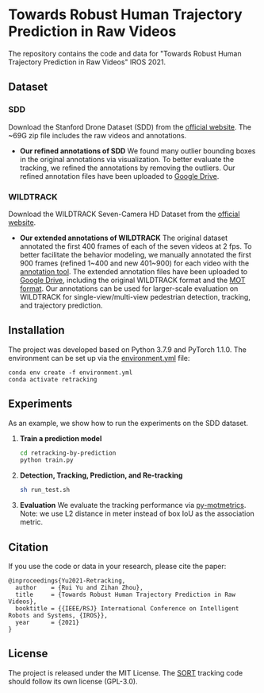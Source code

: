 # Towards Robust Human Trajectory Prediction in Raw Videos
The repository contains the code and data for "Towards Robust Human Trajectory Prediction in Raw Videos" IROS 2021.

## Dataset 

### SDD
Download the Stanford Drone Dataset (SDD) from the [official website](https://cvgl.stanford.edu/projects/uav_data/). The ~69G zip file includes the raw videos and annotations.
- **Our refined annotations of SDD**
We found many outlier bounding boxes in the original annotations via visualization. To better evaluate the tracking, we refined the annotations by removing the outliers. Our refined annotation files have been uploaded to [Google Drive](https://drive.google.com/drive/folders/1_hMSdAr31l5XoZj3SmW_9QShd_p99yGW?usp=sharing).

### WILDTRACK
Download the WILDTRACK Seven-Camera HD Dataset from the [official website](https://www.epfl.ch/labs/cvlab/data/data-wildtrack/).
- **Our extended annotations of WILDTRACK**
The original dataset annotated the first 400 frames of each of the seven videos at 2 fps. To better facilitate the behavior modeling, we manually annotated the first 900 frames (refined 1~400 and new 401~900) for each video with the [annotation tool](https://github.com/cvlab-epfl/multicam-gt). The extended annotation files have been uploaded to [Google Drive](https://drive.google.com/drive/folders/1vVXNmbuOCx4qWyNVfTXPH_8b5xDP4YOj?usp=sharing), including the original WILDTRACK format and the [MOT format](https://motchallenge.net/instructions/). Our annotations can be used for larger-scale evaluation on WILDTRACK for single-view/multi-view pedestrian detection, tracking, and trajectory prediction.

## Installation
The project was developed based on Python 3.7.9 and PyTorch 1.1.0. The environment can be set up via the [environment.yml](environment.yml) file:
```
conda env create -f environment.yml
conda activate retracking
```

## Experiments
As an example, we show how to run the experiments on the SDD dataset.

1. **Train a prediction model**
    ```bash
    cd retracking-by-prediction
    python train.py
    ```

2. **Detection, Tracking, Prediction, and Re-tracking**
    ```bash
    sh run_test.sh
    ```

3. **Evaluation**
    We evaluate the tracking performance via [py-motmetrics](https://github.com/cheind/py-motmetrics). Note: we use L2 distance in meter instead of box IoU as the association metric.

## Citation
If you use the code or data in your research, please cite the paper:
```
@inproceedings{Yu2021-Retracking,
  author    = {Rui Yu and Zihan Zhou},
  title     = {Towards Robust Human Trajectory Prediction in Raw Videos},
  booktitle = {{IEEE/RSJ} International Conference on Intelligent Robots and Systems, {IROS}},
  year      = {2021}
}
```

## License
The project is released under the MIT License. The [SORT](https://github.com/abewley/sort) tracking code should follow its own license (GPL-3.0).
